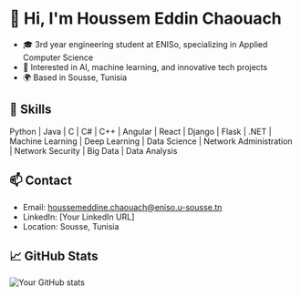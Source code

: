# 👋 Hi, I'm Houssem Eddin Chaouach

- 🎓 3rd year engineering student at ENISo, specializing in Applied Computer Science
- 🤖 Interested in AI, machine learning, and innovative tech projects
- 🌍 Based in Sousse, Tunisia

## 🚀 Skills

Python | Java | C | C# | C++ | Angular | React | Django | Flask | .NET | Machine Learning | Deep Learning | Data Science | Network Administration | Network Security | Big Data | Data Analysis

## 📫 Contact

- Email: houssemeddine.chaouach@eniso.u-sousse.tn
- LinkedIn: [Your LinkedIn URL]
- Location: Sousse, Tunisia

## 📈 GitHub Stats

![Your GitHub stats](https://github-readme-stats.vercel.app/api?username=HoussemEddinChaouach-eniso&show_icons=true)
